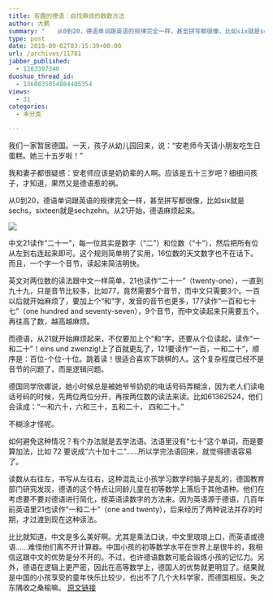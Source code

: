 ```yaml
---
title: 有趣的德语：自找麻烦的数数方法
author: 大鹏
summary: "　　从0到20，德语单词跟英语的规律完全一样，甚至拼写都很像，比如six就是sechs，sixteen就是sechzehn。从21开始，德语麻烦起来。"
type: post
date: 2010-09-02T03:15:39+00:00
url: /archives/11781
jabber_published:
  - 1283397340
duoshuo_thread_id:
  - 1360835854884405354
views:
  - 31
categories:
  - 未分类

---
```


我们一家暂居德国。一天，孩子从幼儿园回来，说：“安老师今天请小朋友吃生日蛋糕。她三十五岁啦！”

我和妻子都很疑惑：安老师应该是奶奶辈的人啊。应该是五十三岁吧？细细问孩子，才知道，果然又是德语惹的祸。

从0到20，德语单词跟英语的规律完全一样，甚至拼写都很像，比如six就是sechs，sixteen就是sechzehn。从21开始，德语麻烦起来。

![](https://2.bp.blogspot.com/-C3hvoI2DPAc/ViinMQHAxOI/AAAAAAAAADg/Edjy475mNFw/s1600/Die%2BZahlen%2B0-12.JPG)

中文21读作“二十一”，每一位其实是数字（“二”）和位数（“十”），然后把所有位从左到右连起来即可。这个规则简单明了实用，16位数的天文数字也不在话下。而且，一个字一个音节，读起来简洁明快。

英文对两位数的读法跟中文一样简单，21也读作“二十一”（twenty-one），一直到九十九，只是音节比较多，比如77，竟然需要5个音节，而中文只需要3个。一百以后就开始麻烦了，要加上个“和”字，发音的音节也更多，177读作“一百和七十七”（one hundred and seventy-seven），9个音节，而中文读起来只需要五个。再往高了数，越高越麻烦。

而德语，从21就开始麻烦起来，不仅要加上个“和”字，还要从个位读起，读作“一和二十”！eins und zwenzig!上了百就更乱了，121要读作“一百，一和二十”，顺序是：百位-个位-十位。跳着读！很适合喜欢下跳棋的人。这个复杂程度已经不是音节的问题了，而是逻辑问题。

德国同学欣娜说，她小时候总是被她爷爷奶奶的电话号码弄糊涂，因为老人们读电话号码的时候，先两位两位分开，再按两位数的读法来读。比如61362524，他们会读成：“一和六十，六和三十，五和二十， 四和二十。”

不糊涂才怪呢。

如何避免这种情况？有个办法就是去学法语。法语里没有“七十”这个单词，而是要算加法，比如 72 要说成“六十加十二”……所以学完法语回来，就觉得德语容易了。

读数从右往左，书写从左往右，这种混乱让小孩学习数学时脑子是乱的，德国教育部门研究发现，德语的这个特点让同龄儿童在初等数学上落后于其他语种。他们在考虑要不要对德语进行简化，按英语读数字的方法来。因为英语源于德语，几百年前英语里21也读作“一和二十”（one and twenty），后来经历了两种说法并存的时期，才过渡到现在这种读法。

比比就知道，中文是多么美好啊。尤其是乘法口诀，中文里琅琅上口，而英语或德语……难怪他们离不开计算器。中国小孩的初等数学水平在世界上是很牛的，我相信这跟中文的优势是分不开的。不过，也许德语数数可能会锻炼小孩的记忆力。另外，德语在逻辑上更严密，因此在高等数学上，德国人的优势就更明显了。结果就是中国的小孩享受的童年快乐比较少，也出不了几个大科学家，而德国相反。失之东隅收之桑榆嘛。
[原文链接](http://dapengde.com/archives/11781)

